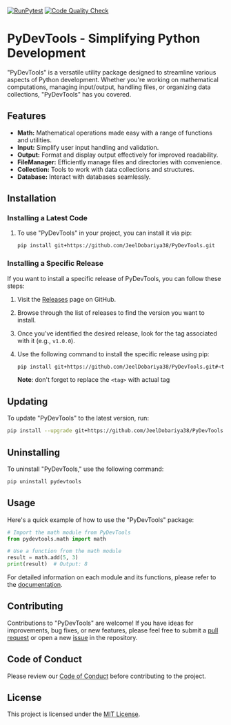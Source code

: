 [![RunPytest](https://github.com/JeelDobariya38/PyDevTools/actions/workflows/%20test-code.yml/badge.svg)](https://github.com/JeelDobariya38/PyDevTools/actions/workflows/%20test-code.yml) [![Code Quality Check](https://github.com/JeelDobariya38/PyDevTools/actions/workflows/code-quality-check.yml/badge.svg)](https://github.com/JeelDobariya38/PyDevTools/actions/workflows/code-quality-check.yml)

# PyDevTools - Simplifying Python Development

"PyDevTools" is a versatile utility package designed to streamline various aspects of Python development. Whether you're working on mathematical computations, managing input/output, handling files, or organizing data collections, "PyDevTools" has you covered.

## Features

- **Math:** Mathematical operations made easy with a range of functions and utilities.
- **Input:** Simplify user input handling and validation.
- **Output:** Format and display output effectively for improved readability.
- **FileManager:** Efficiently manage files and directories with convenience.
- **Collection:** Tools to work with data collections and structures.
- **Database:** Interact with databases seamlessly.

## Installation

### Installing a Latest Code

1. To use "PyDevTools" in your project, you can install it via pip:

   ```bash
   pip install git+https://github.com/JeelDobariya38/PyDevTools.git
   ```

### Installing a Specific Release

If you want to install a specific release of PyDevTools, you can follow these steps:

1. Visit the [Releases](https://github.com/JeelDobariya38/PyDevTools/releases) page on GitHub.

2. Browse through the list of releases to find the version you want to install.

3. Once you've identified the desired release, look for the tag associated with it (e.g., `v1.0.0`).

4. Use the following command to install the specific release using pip:

   ```bash
   pip install git+https://github.com/JeelDobariya38/PyDevTools.git#<tag>
   ```
   **Note**: don't forget to replace the `<tag>` with actual tag

## Updating

To update "PyDevTools" to the latest version, run:

```bash
pip install --upgrade git+https://github.com/JeelDobariya38/PyDevTools.git
```

## Uninstalling

To uninstall "PyDevTools," use the following command:

```bash
pip uninstall pydevtools
```

## Usage

Here's a quick example of how to use the "PyDevTools" package:

```python
# Import the math module from PyDevTools
from pydevtools.math import math

# Use a function from the math module
result = math.add(5, 3)
print(result)  # Output: 8
```

For detailed information on each module and its functions, please refer to the [documentation](https://jeeldobariya38.github.io/PyDevTools/).

## Contributing

Contributions to "PyDevTools" are welcome! If you have ideas for improvements, bug fixes, or new features, please feel free to submit a [pull request](https://github.com/JeelDobariya38/PyDevTools/pulls) or open a new [issue](https://github.com/JeelDobariya38/PyDevTools/issues) in the repository.

## Code of Conduct

Please review our [Code of Conduct](CODE_OF_CONDUCT.md) before contributing to the project.

## License

This project is licensed under the [MIT License](LICENSE.txt).
